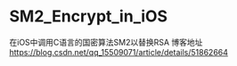 # SM2_Encrypt_in_iOS
在iOS中调用C语言的国密算法SM2以替换RSA
博客地址   https://blog.csdn.net/qq_15509071/article/details/51862664

